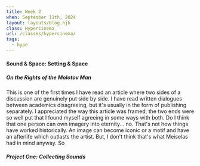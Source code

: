 ```yaml
---
title: Week 2
when: September 11th, 2024
layout: layouts/blog.njk
class: Hypercinema
url: /classes/hypercinema/
tags:
  - hype
---
```


#### Sound & Space: Setting & Space

##### On the Rights of the Molotov Man

This is one of the first times I have read an article where two sides of a discussion are genuinely put side by side.
I have read written dialogues between academics disagreeing, but it's usually in the form of publishing separately. I appreciated the way this article was
framed; the two ends were so well put that I found myself agreeing in some ways with both. Do I think that one person can own imagery into eternity... no. That's not how things have worked
historically. An image can become iconic or a motif and have an afterlife which outlasts the artist. But, I don't think that's what Meiselas had in mind anyway. So

##### Project One: Collecting Sounds
